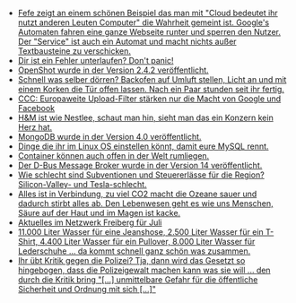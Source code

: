 * [Fefe zeigt an einem schönen Beispiel das man mit "Cloud bedeutet ihr nutzt anderen Leuten Computer" die Wahrheit gemeint ist. Google's Automaten fahren eine ganze Webseite runter und sperren den Nutzer. Der "Service" ist auch ein Automat und macht nichts außer Textbausteine zu verschicken.](https://blog.fefe.de/?ts=a5c7a27e)
* [Dir ist ein Fehler unterlaufen? Don't panic!](https://opensource.com/article/18/7/my-first-sysadmin-mistake)
* [OpenShot wurde in der Version 2.4.2 veröffentlicht.](https://www.pro-linux.de/news/1/26049/video-editor-openshot-242-bringt-sieben-neue-effekte.html)
* [Schnell was selber dörren? Backofen auf Umluft stellen, Licht an und mit einem Korken die Tür offen lassen. Nach ein Paar stunden seit ihr fertig.](https://www.smarticular.net/doerrautomat-alternative-backofen-fruechte-trocknen-gesund-energiesparend/)
* [CCC: Europaweite Upload-Filter stärken nur die Macht von Google und Facebook](https://www.ccc.de/de/updates/2018/europaweite-upload-filter-starken-nur-die-macht-von-google-und-facebook)
* [H&M ist wie Nestlee, schaut man hin, sieht man das ein Konzern kein Herz hat.](https://netzfrauen.org/2018/07/03/hundm/)
* [MongoDB wurde in der Version 4.0 veröffentlicht.](https://www.pro-linux.de/news/1/26055/mongodb-40-erschienen.html)
* [Dinge die ihr im Linux OS einstellen könnt, damit eure MySQL rennt.](https://www.percona.com/blog/2018/07/03/linux-os-tuning-for-mysql-database-performance/)
* [Container können auch offen in der Welt rumliegen.](https://blog.fefe.de/?ts=a5c56603)
* [Der D-Bus Message Broker wurde in der Version 14 veröffentlicht.](https://www.phoronix.com/scan.php?page=news_item&px=Dbus-Broker-14-Released)
* [Wie schlecht sind Subventionen und Steuererlässe für die Region? Silicon-Valley- und Tesla-schlecht.](https://blog.fefe.de/?ts=a5c2c17b)
* [Alles ist in Verbindung, zu viel CO2 macht die Ozeane sauer und dadurch stirbt alles ab. Den Lebenwesen geht es wie uns Menschen, Säure auf der Haut und im Magen ist kacke.](http://www.sonnenseite.com/de/wissenschaft/ein-korallenbohrkern-beweist-im-pazifik-sinkt-der-ph-wert.html)
* [Aktuelles im Netzwerk Freiberg für Juli](https://bio-erzgebirge.de/wp/?p=15406)
* [11.000 Liter Wasser für eine Jeanshose, 2.500 Liter Wasser für ein T-Shirt, 4.400 Liter Wasser für ein Pullover, 8.000 Liter Wasser für Lederschuhe ... da kommt schnell ganz schön was zusammen.](https://netzfrauen.org/2018/07/04/water/)
* [Ihr übt Kritik gegen die Polizei? Tja, dann wird das Gesetzt so hingebogen, dass die Polizeigewalt machen kann was sie will ... den durch die Kritik bring "[...] unmittelbare Gefahr für die öffentliche Sicherheit und Ordnung mit sich [...]"](https://blog.fefe.de/?ts=a5c21bd4)
